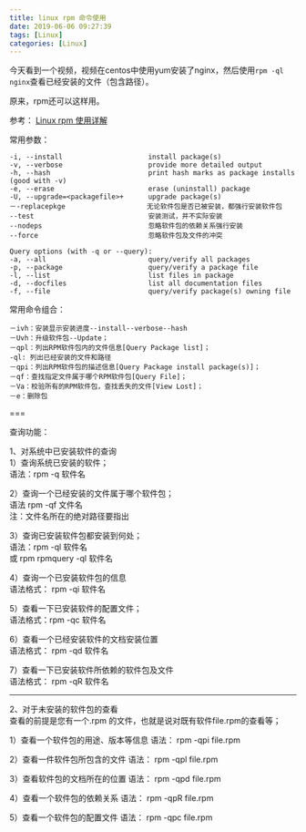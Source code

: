 ```yaml
---
title: linux rpm 命令使用
date: 2019-06-06 09:27:39
tags: [Linux]
categories: [Linux]
---
```


今天看到一个视频，视频在centos中使用yum安装了nginx，然后使用`rpm -ql nginx`查看已经安装的文件（包含路径）。

原来，rpm还可以这样用。

参考：
[Linux rpm 使用详解](https://www.cnblogs.com/xiaochaohuashengmi/archive/2011/10/08/2203153.html)

常用参数：
```
-i, --install                     install package(s)
-v, --verbose                     provide more detailed output
-h, --hash                        print hash marks as package installs (good with -v)
-e, --erase                       erase (uninstall) package
-U, --upgrade=<packagefile>+      upgrade package(s)
－-replacepkge                    无论软件包是否已被安装，都强行安装软件包
--test                            安装测试，并不实际安装
--nodeps                          忽略软件包的依赖关系强行安装
--force                           忽略软件包及文件的冲突

Query options (with -q or --query):
-a, --all                         query/verify all packages
-p, --package                     query/verify a package file
-l, --list                        list files in package
-d, --docfiles                    list all documentation files
-f, --file                        query/verify package(s) owning file
```

常用命令组合：
```
－ivh：安装显示安装进度--install--verbose--hash
－Uvh：升级软件包--Update；
－qpl：列出RPM软件包内的文件信息[Query Package list]；
-ql: 列出已经安装的文件和路径
－qpi：列出RPM软件包的描述信息[Query Package install package(s)]；
－qf：查找指定文件属于哪个RPM软件包[Query File]；
－Va：校验所有的RPM软件包，查找丢失的文件[View Lost]；
－e：删除包
```
===

查询功能：

1、对系统中已安装软件的查询  
1）查询系统已安装的软件；  
语法：rpm -q 软件名  

2）查询一个已经安装的文件属于哪个软件包；  
语法 rpm -qf 文件名  
注：文件名所在的绝对路径要指出  

3）查询已安装软件包都安装到何处；  
语法：rpm -ql 软件名  
或 rpm rpmquery -ql 软件名  

4）查询一个已安装软件包的信息  
语法格式： rpm -qi 软件名

5）查看一下已安装软件的配置文件；  
语法格式：rpm -qc 软件名  

6）查看一个已经安装软件的文档安装位置  
语法格式： rpm -qd 软件名

7）查看一下已安装软件所依赖的软件包及文件  
语法格式： rpm -qR 软件名

---

2、对于未安装的软件包的查看  
查看的前提是您有一个.rpm 的文件，也就是说对既有软件file.rpm的查看等；

1）查看一个软件包的用途、版本等信息
语法： rpm -qpi file.rpm

2）查看一件软件包所包含的文件
语法： rpm -qpl file.rpm

3）查看软件包的文档所在的位置
语法： rpm -qpd file.rpm

4）查看一个软件包的依赖关系
语法： rpm -qpR file.rpm

5）查看一个软件包的配置文件
语法： rpm -qpc file.rpm

